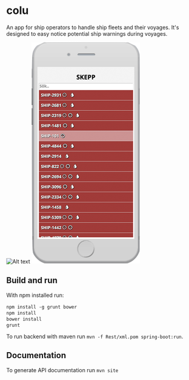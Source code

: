 # colu

An app for ship operators to handle ship fleets and their voyages. It's designed to easy notice potential ship warnings during voyages.

![Alt text](/images/ipadview.png?raw=true "Ipad view")
![Alt text](/styles/images/iphoneview.png?raw=true "Iphone view")


## Build and run

With npm installed run:

	npm install -g grunt bower
	npm install
	bower install
	grunt

To run backend with maven run `mvn -f Rest/xml.pom spring-boot:run`.

## Documentation

To generate API documentation run `mvn site`


